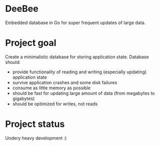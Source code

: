 # DeeBee

Embedded database in Go for super frequent updates of large data.

# Project goal

Create a minimalistic database for storing application state. Database should:

* provide functionality of reading and writing (especially updating) application state
* survive application crashes and some disk failures
* consume as little memory as possible
* should be fast for updating large amount of data (from megabytes to gigabytes)
* should be optimized for writes, not reads

# Project status

Undery heavy development :)
